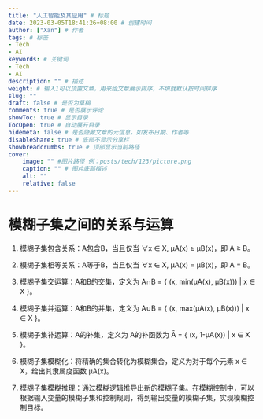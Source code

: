 ```yaml
---
title: "人工智能及其应用" # 标题
date: 2023-03-05T18:41:26+08:00 # 创建时间
author: ["Xan"] # 作者
tags: # 标签
- Tech 
- AI
keywords: # 关键词
- Tech 
- AI
description: "" # 描述
weight: # 输入1可以顶置文章，用来给文章展示排序，不填就默认按时间排序
slug: ""
draft: false # 是否为草稿
comments: true # 是否展示评论
showToc: true # 显示目录
TocOpen: true # 自动展开目录
hidemeta: false # 是否隐藏文章的元信息，如发布日期、作者等
disableShare: true # 底部不显示分享栏
showbreadcrumbs: true # 顶部显示当前路径
cover:
    image: "" #图片路径 例：posts/tech/123/picture.png
    caption: "" # 图片底部描述
    alt: ""
    relative: false
---
```


# 模糊子集之间的关系与运算
1.  模糊子集包含关系：A包含B，当且仅当 ∀x ∈ X, µA(x) ≥ µB(x)，即 A ≥ B。
    
2.  模糊子集相等关系：A等于B，当且仅当 ∀x ∈ X, µA(x) = µB(x)，即 A = B。
    
3.  模糊子集交运算：A和B的交集，定义为 A∩B = { (x, min(µA(x), µB(x))) | x ∈ X }。
    
4.  模糊子集并运算：A和B的并集，定义为 A∪B = { (x, max(µA(x), µB(x))) | x ∈ X }。
    
5.  模糊子集补运算：A的补集，定义为 A的补函数为 Ā = { (x, 1-µA(x)) | x ∈ X }。
    
6.  模糊子集模糊化：将精确的集合转化为模糊集合，定义为对于每个元素 x ∈ X，给出其隶属度函数 µA(x)。
    
7.  模糊子集模糊推理：通过模糊逻辑推导出新的模糊子集。在模糊控制中，可以根据输入变量的模糊子集和控制规则，得到输出变量的模糊子集，实现模糊控制目标。